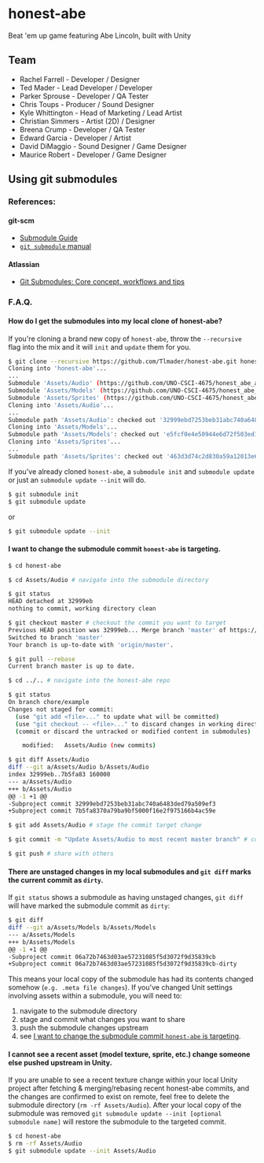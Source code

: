 # honest-abe
Beat 'em up game featuring Abe Lincoln, built with Unity

## Team
- Rachel Farrell - Developer / Designer
- Ted Mader - Lead Developer / Developer
- Parker Sprouse - Developer / QA Tester
- Chris Toups - Producer / Sound Designer
- Kyle Whittington - Head of Marketing / Lead Artist
- Christian Simmers - Artist (2D) / Designer
- Breena Crump - Developer / QA Tester
- Edward Garcia - Developer / Artist
- David DiMaggio - Sound Designer / Game Designer
- Maurice Robert - Developer / Game Designer

## Using git submodules
### References:
#### git-scm
- [Submodule Guide](http://git-scm.com/book/en/v2/Git-Tools-Submodules)
- [`git submodule` manual](https://git-scm.com/docs/git-submodule)

#### Atlassian
- [Git Submodules: Core concept, workflows and tips](http://blogs.atlassian.com/2013/03/git-submodules-workflows-tips/)

### F.A.Q.
#### How do I get the submodules into my local clone of honest-abe?
If you're cloning a brand new copy of `honest-abe`, throw the `--recursive` flag into the mix and it will `init` and `update` them for you.

```bash
$ git clone --recursive https://github.com/Tlmader/honest-abe.git honest-abe
Cloning into 'honest-abe'...
...
Submodule 'Assets/Audio' (https://github.com/UNO-CSCI-4675/honest_abe_audio.git) registered for path 'Assets/Audio'
Submodule 'Assets/Models' (https://github.com/UNO-CSCI-4675/honest_abe_models.git) registered for path 'Assets/Models'
Submodule 'Assets/Sprites' (https://github.com/UNO-CSCI-4675/honest_abe_sprites.git) registered for path 'Assets/Sprites'
Cloning into 'Assets/Audio'...
...
Submodule path 'Assets/Audio': checked out '32999ebd7253beb31abc740a6483ded79a509ef3'
Cloning into 'Assets/Models'...
Submodule path 'Assets/Models': checked out 'e5fcf0e4e50944e6d72f503ed144fe218c9a953e'
Cloning into 'Assets/Sprites'...
...
Submodule path 'Assets/Sprites': checked out '463d3d74c2d830a59a12013e66eea6087a8213ec'
```

If you've already cloned `honest-abe`, a `submodule init` and `submodule update` or just an `submodule update --init` will do.

```bash
$ git submodule init
$ git submodule update
```

or

```bash
$ git submodule update --init
```

#### I want to change the submodule commit `honest-abe` is targeting.<a name="how_to_change_submodule_commit"/>

```bash
$ cd honest-abe

$ cd Assets/Audio # navigate into the submodule directory

$ git status
HEAD detached at 32999eb
nothing to commit, working directory clean

$ git checkout master # checkout the commit you want to target
Previous HEAD position was 32999eb... Merge branch 'master' of https://github.com/UNO-CSCI-4675/honest_abe_audio
Switched to branch 'master'
Your branch is up-to-date with 'origin/master'.

$ git pull --rebase
Current branch master is up to date.

$ cd ../.. # navigate into the honest-abe repo

$ git status
On branch chore/example
Changes not staged for commit:
  (use "git add <file>..." to update what will be committed)
  (use "git checkout -- <file>..." to discard changes in working directory)
  (commit or discard the untracked or modified content in submodules)

    modified:   Assets/Audio (new commits)

$ git diff Assets/Audio
diff --git a/Assets/Audio b/Assets/Audio
index 32999eb..7b5fa83 160000
--- a/Assets/Audio
+++ b/Assets/Audio
@@ -1 +1 @@
-Subproject commit 32999ebd7253beb31abc740a6483ded79a509ef3
+Subproject commit 7b5fa8370a79ba9bf5000f16e2f975166b4ac59e

$ git add Assets/Audio # stage the commit target change

$ git commit -m "Update Assets/Audio to most recent master branch" # commit

$ git push # share with others
```

#### There are unstaged changes in my local submodules and `git diff` marks the current commit as `dirty`.

If `git status` shows a submodule as having unstaged changes, `git diff` will have marked the submodule commit as `dirty`:

```bash
$ git diff
diff --git a/Assets/Models b/Assets/Models
--- a/Assets/Models
+++ b/Assets/Models
@@ -1 +1 @@
-Subproject commit 06a72b7463d03ae57231085f5d3072f9d35839cb
+Subproject commit 06a72b7463d03ae57231085f5d3072f9d35839cb-dirty
```

This means your local copy of the submodule has had its contents changed somehow (`e.g. .meta file changes`). If you've changed Unit settings involving assets within a submodule, you will need to:
1. navigate to the submodule directory
2. stage and commit what changes you want to share
3. push the submodule changes upstream
4. see [I want to change the submodule commit `honest-abe` is targeting](#how_to_change_submodule_commit).

#### I cannot see a recent asset (model texture, sprite, etc.) change someone else pushed upstream in Unity.

If you are unable to see a recent texture change within your local Unity project after fetching & merging/rebasing recent honest-abe commits, and the changes are confirmed to exist on remote, feel free to delete the submodule directory (`rm -rf Assets/Audio`). After your local copy of the submodule was removed `git submodule update --init [optional submodule name]` will restore the submodule to the targeted commit.

```bash
$ cd honest-abe
$ rm -rf Assets/Audio
$ git submodule update --init Assets/Audio
```
